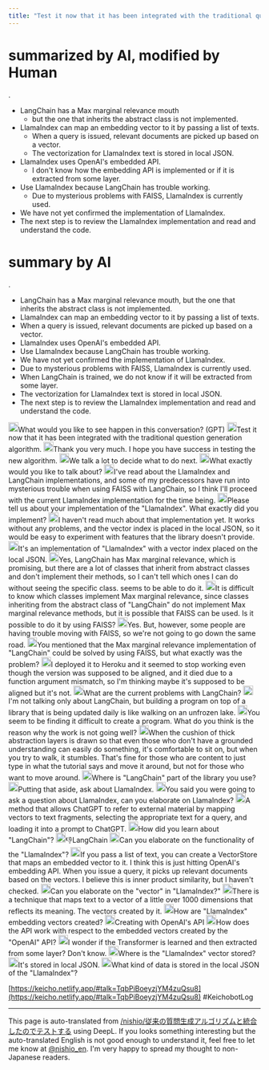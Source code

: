 ```yaml
---
title: "Test it now that it has been integrated with the traditional question generation algorithm."
---
```



# summarized by AI, modified by Human
.
- LangChain has a Max marginal relevance mouth
    - but the one that inherits the abstract class is not implemented.
- LlamaIndex can map an embedding vector to it by passing a list of texts.
    - When a query is issued, relevant documents are picked up based on a vector.
    - The vectorization for LlamaIndex text is stored in local JSON.
- LlamaIndex uses OpenAI's embedded API.
    - I don't know how the embedding API is implemented or if it is extracted from some layer.
- Use LlamaIndex because LangChain has trouble working.
    - Due to mysterious problems with FAISS, LlamaIndex is currently used.
- We have not yet confirmed the implementation of LlamaIndex.
- The next step is to review the LlamaIndex implementation and read and understand the code.

# summary by AI
.
- LangChain has a Max marginal relevance mouth, but the one that inherits the abstract class is not implemented.
- LlamaIndex can map an embedding vector to it by passing a list of texts.
- When a query is issued, relevant documents are picked up based on a vector.
- LlamaIndex uses OpenAI's embedded API.
- Use LlamaIndex because LangChain has trouble working.
- We have not yet confirmed the implementation of LlamaIndex.
- Due to mysterious problems with FAISS, LlamaIndex is currently used.
- When LangChain is trained, we do not know if it will be extracted from some layer.
- The vectorization for LlamaIndex text is stored in local JSON.
- The next step is to review the LlamaIndex implementation and read and understand the code.


<img src='https://scrapbox.io/api/pages/nishio/kei/icon' alt='/nishio/kei.icon' height="19.5"/>What would you like to see happen in this conversation? (GPT)
<img src='https://scrapbox.io/api/pages/nishio/human/icon' alt='/nishio/human.icon' height="19.5"/>Test it now that it has been integrated with the traditional question generation algorithm.
<img src='https://scrapbox.io/api/pages/nishio/kei/icon' alt='/nishio/kei.icon' height="19.5"/>Thank you very much. I hope you have success in testing the new algorithm.
<img src='https://scrapbox.io/api/pages/nishio/human/icon' alt='/nishio/human.icon' height="19.5"/>We talk a lot to decide what to do next.
<img src='https://scrapbox.io/api/pages/nishio/kei/icon' alt='/nishio/kei.icon' height="19.5"/>What exactly would you like to talk about?
<img src='https://scrapbox.io/api/pages/nishio/human/icon' alt='/nishio/human.icon' height="19.5"/>I've read about the LlamaIndex and LangChain implementations, and some of my predecessors have run into mysterious trouble when using FAISS with LangChain, so I think I'll proceed with the current LlamaIndex implementation for the time being.
<img src='https://scrapbox.io/api/pages/nishio/kei/icon' alt='/nishio/kei.icon' height="19.5"/>Please tell us about your implementation of the "LlamaIndex". What exactly did you implement?
<img src='https://scrapbox.io/api/pages/nishio/human/icon' alt='/nishio/human.icon' height="19.5"/>I haven't read much about that implementation yet. It works without any problems, and the vector index is placed in the local JSON, so it would be easy to experiment with features that the library doesn't provide.
<img src='https://scrapbox.io/api/pages/nishio/kei/icon' alt='/nishio/kei.icon' height="19.5"/>It's an implementation of "LlamaIndex" with a vector index placed on the local JSON.
<img src='https://scrapbox.io/api/pages/nishio/human/icon' alt='/nishio/human.icon' height="19.5"/>Yes, LangChain has Max marginal relevance, which is promising, but there are a lot of classes that inherit from abstract classes and don't implement their methods, so I can't tell which ones I can do without seeing the specific class. seems to be able to do it.
<img src='https://scrapbox.io/api/pages/nishio/kei/icon' alt='/nishio/kei.icon' height="19.5"/>It is difficult to know which classes implement Max marginal relevance, since classes inheriting from the abstract class of "LangChain" do not implement Max marginal relevance methods, but it is possible that FAISS can be used. Is it possible to do it by using FAISS?
<img src='https://scrapbox.io/api/pages/nishio/human/icon' alt='/nishio/human.icon' height="19.5"/>Yes. But, however, some people are having trouble moving with FAISS, so we're not going to go down the same road.
<img src='https://scrapbox.io/api/pages/nishio/kei/icon' alt='/nishio/kei.icon' height="19.5"/>You mentioned that the Max marginal relevance implementation of "LangChain" could be solved by using FAISS, but what exactly was the problem?
<img src='https://scrapbox.io/api/pages/nishio/human/icon' alt='/nishio/human.icon' height="19.5"/>I deployed it to Heroku and it seemed to stop working even though the version was supposed to be aligned, and it died due to a function argument mismatch, so I'm thinking maybe it's supposed to be aligned but it's not.
<img src='https://scrapbox.io/api/pages/nishio/kei/icon' alt='/nishio/kei.icon' height="19.5"/>What are the current problems with LangChain?
<img src='https://scrapbox.io/api/pages/nishio/human/icon' alt='/nishio/human.icon' height="19.5"/>I'm not talking only about LangChain, but building a program on top of a library that is being updated daily is like walking on an unfrozen lake.
<img src='https://scrapbox.io/api/pages/nishio/kei/icon' alt='/nishio/kei.icon' height="19.5"/>You seem to be finding it difficult to create a program. What do you think is the reason why the work is not going well?
<img src='https://scrapbox.io/api/pages/nishio/human/icon' alt='/nishio/human.icon' height="19.5"/>When the cushion of thick abstraction layers is drawn so that even those who don't have a grounded understanding can easily do something, it's comfortable to sit on, but when you try to walk, it stumbles. That's fine for those who are content to just type in what the tutorial says and move it around, but not for those who want to move around.
<img src='https://scrapbox.io/api/pages/nishio/kei/icon' alt='/nishio/kei.icon' height="19.5"/>Where is "LangChain" part of the library you use?
<img src='https://scrapbox.io/api/pages/nishio/human/icon' alt='/nishio/human.icon' height="19.5"/>Putting that aside, ask about LlamaIndex.
<img src='https://scrapbox.io/api/pages/nishio/kei/icon' alt='/nishio/kei.icon' height="19.5"/>You said you were going to ask a question about LlamaIndex, can you elaborate on LlamaIndex?
<img src='https://scrapbox.io/api/pages/nishio/human/icon' alt='/nishio/human.icon' height="19.5"/>A method that allows ChatGPT to refer to external material by mapping vectors to text fragments, selecting the appropriate text for a query, and loading it into a prompt to ChatGPT.
<img src='https://scrapbox.io/api/pages/nishio/kei/icon' alt='/nishio/kei.icon' height="19.5"/>How did you learn about "LangChain"?
<img src='https://scrapbox.io/api/pages/nishio/human/icon' alt='/nishio/human.icon' height="19.5"/>👎LangChain
<img src='https://scrapbox.io/api/pages/nishio/kei/icon' alt='/nishio/kei.icon' height="19.5"/>Can you elaborate on the functionality of the "LlamaIndex"?
<img src='https://scrapbox.io/api/pages/nishio/human/icon' alt='/nishio/human.icon' height="19.5"/>If you pass a list of text, you can create a VectorStore that maps an embedded vector to it. I think this is just hitting OpenAI's embedding API. When you issue a query, it picks up relevant documents based on the vectors. I believe this is inner product similarity, but I haven't checked.
<img src='https://scrapbox.io/api/pages/nishio/kei/icon' alt='/nishio/kei.icon' height="19.5"/>Can you elaborate on the "vector" in "LlamaIndex?"
<img src='https://scrapbox.io/api/pages/nishio/human/icon' alt='/nishio/human.icon' height="19.5"/>There is a technique that maps text to a vector of a little over 1000 dimensions that reflects its meaning. The vectors created by it.
<img src='https://scrapbox.io/api/pages/nishio/kei/icon' alt='/nishio/kei.icon' height="19.5"/>How are "LlamaIndex" embedding vectors created?
<img src='https://scrapbox.io/api/pages/nishio/human/icon' alt='/nishio/human.icon' height="19.5"/>Creating with OpenAI's API
<img src='https://scrapbox.io/api/pages/nishio/kei/icon' alt='/nishio/kei.icon' height="19.5"/>How does the API work with respect to the embedded vectors created by the "OpenAI" API?
<img src='https://scrapbox.io/api/pages/nishio/human/icon' alt='/nishio/human.icon' height="19.5"/>I wonder if the Transformer is learned and then extracted from some layer? Don't know.
<img src='https://scrapbox.io/api/pages/nishio/kei/icon' alt='/nishio/kei.icon' height="19.5"/>Where is the "LlamaIndex" vector stored?
<img src='https://scrapbox.io/api/pages/nishio/human/icon' alt='/nishio/human.icon' height="19.5"/>It's stored in local JSON.
<img src='https://scrapbox.io/api/pages/nishio/kei/icon' alt='/nishio/kei.icon' height="19.5"/>What kind of data is stored in the local JSON of the "LlamaIndex"?

[https://keicho.netlify.app/#talk=TqbPiBoeyzjYM4zuQsu8](https://keicho.netlify.app/#talk=TqbPiBoeyzjYM4zuQsu8)
#KeichobotLog

---
This page is auto-translated from [/nishio/従来の質問生成アルゴリズムと統合したのでテストする](https://scrapbox.io/nishio/従来の質問生成アルゴリズムと統合したのでテストする) using DeepL. If you looks something interesting but the auto-translated English is not good enough to understand it, feel free to let me know at [@nishio_en](https://twitter.com/nishio_en). I'm very happy to spread my thought to non-Japanese readers.